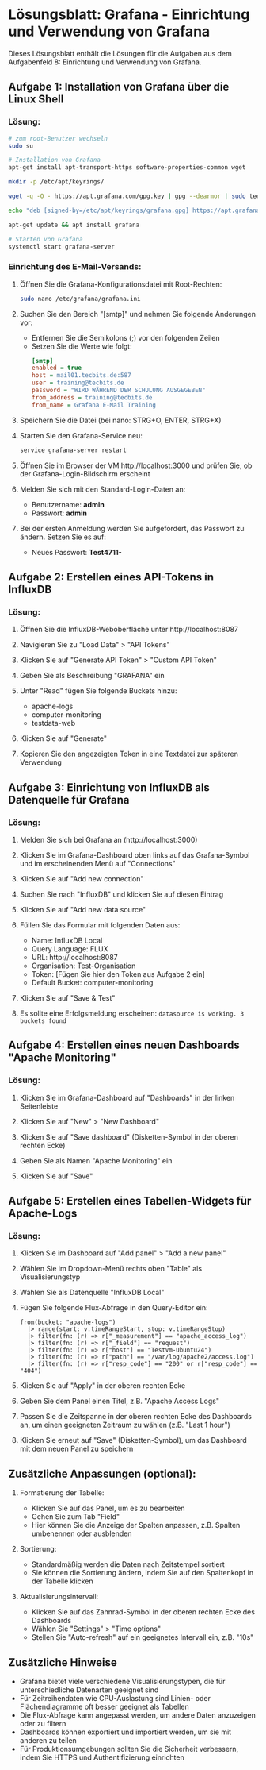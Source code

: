 # Lösungsblatt: Grafana - Einrichtung und Verwendung von Grafana

Dieses Lösungsblatt enthält die Lösungen für die Aufgaben aus dem Aufgabenfeld 8: Einrichtung und Verwendung von Grafana.

## Aufgabe 1: Installation von Grafana über die Linux Shell

### Lösung:

```bash
# zum root-Benutzer wechseln
sudo su

# Installation von Grafana
apt-get install apt-transport-https software-properties-common wget

mkdir -p /etc/apt/keyrings/

wget -q -O - https://apt.grafana.com/gpg.key | gpg --dearmor | sudo tee /etc/apt/keyrings/grafana.gpg > /dev/null

echo "deb [signed-by=/etc/apt/keyrings/grafana.gpg] https://apt.grafana.com stable main" | sudo tee -a /etc/apt/sources.list.d/grafana.list

apt-get update && apt install grafana

# Starten von Grafana
systemctl start grafana-server
```

### Einrichtung des E-Mail-Versands:

1. Öffnen Sie die Grafana-Konfigurationsdatei mit Root-Rechten:
   ```bash
   sudo nano /etc/grafana/grafana.ini
   ```

2. Suchen Sie den Bereich "[smtp]" und nehmen Sie folgende Änderungen vor:
   - Entfernen Sie die Semikolons (;) vor den folgenden Zeilen
   - Setzen Sie die Werte wie folgt:
     ```ini
     [smtp]
     enabled = true
     host = mail01.tecbits.de:587
     user = training@tecbits.de
     password = "WIRD WÄHREND DER SCHULUNG AUSGEGEBEN"
     from_address = training@tecbits.de
     from_name = Grafana E-Mail Training
     ```

3. Speichern Sie die Datei (bei nano: STRG+O, ENTER, STRG+X)

4. Starten Sie den Grafana-Service neu:
   ```bash
   service grafana-server restart
   ```

5. Öffnen Sie im Browser der VM http://localhost:3000 und prüfen Sie, ob der Grafana-Login-Bildschirm erscheint

6. Melden Sie sich mit den Standard-Login-Daten an:
   - Benutzername: **admin**
   - Passwort: **admin**

7. Bei der ersten Anmeldung werden Sie aufgefordert, das Passwort zu ändern. Setzen Sie es auf:
   - Neues Passwort: **Test4711-**

## Aufgabe 2: Erstellen eines API-Tokens in InfluxDB

### Lösung:

1. Öffnen Sie die InfluxDB-Weboberfläche unter http://localhost:8087

2. Navigieren Sie zu "Load Data" > "API Tokens"

3. Klicken Sie auf "Generate API Token" > "Custom API Token"

4. Geben Sie als Beschreibung "GRAFANA" ein

5. Unter "Read" fügen Sie folgende Buckets hinzu:
   - apache-logs
   - computer-monitoring
   - testdata-web

6. Klicken Sie auf "Generate"

7. Kopieren Sie den angezeigten Token in eine Textdatei zur späteren Verwendung

## Aufgabe 3: Einrichtung von InfluxDB als Datenquelle für Grafana

### Lösung:

1. Melden Sie sich bei Grafana an (http://localhost:3000)

2. Klicken Sie im Grafana-Dashboard oben links auf das Grafana-Symbol und im erscheinenden Menü auf "Connections"

3. Klicken Sie auf "Add new connection"

4. Suchen Sie nach "InfluxDB" und klicken Sie auf diesen Eintrag

5. Klicken Sie auf "Add new data source"

6. Füllen Sie das Formular mit folgenden Daten aus:
   - Name: InfluxDB Local
   - Query Language: FLUX
   - URL: http://localhost:8087
   - Organisation: Test-Organisation
   - Token: [Fügen Sie hier den Token aus Aufgabe 2 ein]
   - Default Bucket: computer-monitoring

7. Klicken Sie auf "Save & Test"

8. Es sollte eine Erfolgsmeldung erscheinen: `datasource is working. 3 buckets found`

## Aufgabe 4: Erstellen eines neuen Dashboards "Apache Monitoring"

### Lösung:

1. Klicken Sie im Grafana-Dashboard auf "Dashboards" in der linken Seitenleiste

2. Klicken Sie auf "New" > "New Dashboard"

3. Klicken Sie auf "Save dashboard" (Disketten-Symbol in der oberen rechten Ecke)

4. Geben Sie als Namen "Apache Monitoring" ein

5. Klicken Sie auf "Save"

## Aufgabe 5: Erstellen eines Tabellen-Widgets für Apache-Logs

### Lösung:

1. Klicken Sie im Dashboard auf "Add panel" > "Add a new panel"

2. Wählen Sie im Dropdown-Menü rechts oben "Table" als Visualisierungstyp

3. Wählen Sie als Datenquelle "InfluxDB Local"

4. Fügen Sie folgende Flux-Abfrage in den Query-Editor ein:
   ```flux
   from(bucket: "apache-logs")
     |> range(start: v.timeRangeStart, stop: v.timeRangeStop)
     |> filter(fn: (r) => r["_measurement"] == "apache_access_log")
     |> filter(fn: (r) => r["_field"] == "request")
     |> filter(fn: (r) => r["host"] == "TestVm-Ubuntu24")
     |> filter(fn: (r) => r["path"] == "/var/log/apache2/access.log")
     |> filter(fn: (r) => r["resp_code"] == "200" or r["resp_code"] == "404")
   ```

5. Klicken Sie auf "Apply" in der oberen rechten Ecke

6. Geben Sie dem Panel einen Titel, z.B. "Apache Access Logs"

7. Passen Sie die Zeitspanne in der oberen rechten Ecke des Dashboards an, um einen geeigneten Zeitraum zu wählen (z.B. "Last 1 hour")

8. Klicken Sie erneut auf "Save" (Disketten-Symbol), um das Dashboard mit dem neuen Panel zu speichern

## Zusätzliche Anpassungen (optional):

1. Formatierung der Tabelle:
   - Klicken Sie auf das Panel, um es zu bearbeiten
   - Gehen Sie zum Tab "Field"
   - Hier können Sie die Anzeige der Spalten anpassen, z.B. Spalten umbenennen oder ausblenden

2. Sortierung:
   - Standardmäßig werden die Daten nach Zeitstempel sortiert
   - Sie können die Sortierung ändern, indem Sie auf den Spaltenkopf in der Tabelle klicken

3. Aktualisierungsintervall:
   - Klicken Sie auf das Zahnrad-Symbol in der oberen rechten Ecke des Dashboards
   - Wählen Sie "Settings" > "Time options"
   - Stellen Sie "Auto-refresh" auf ein geeignetes Intervall ein, z.B. "10s"

## Zusätzliche Hinweise

- Grafana bietet viele verschiedene Visualisierungstypen, die für unterschiedliche Datenarten geeignet sind
- Für Zeitreihendaten wie CPU-Auslastung sind Linien- oder Flächendiagramme oft besser geeignet als Tabellen
- Die Flux-Abfrage kann angepasst werden, um andere Daten anzuzeigen oder zu filtern
- Dashboards können exportiert und importiert werden, um sie mit anderen zu teilen
- Für Produktionsumgebungen sollten Sie die Sicherheit verbessern, indem Sie HTTPS und Authentifizierung einrichten
